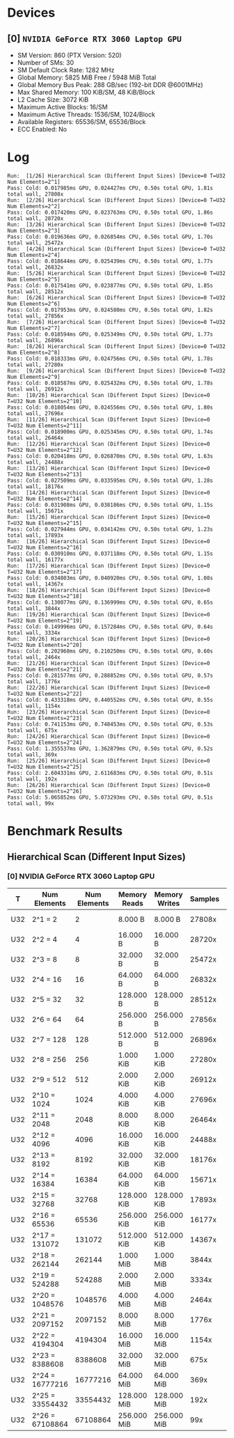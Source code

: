 # Devices

## [0] `NVIDIA GeForce RTX 3060 Laptop GPU`
* SM Version: 860 (PTX Version: 520)
* Number of SMs: 30
* SM Default Clock Rate: 1282 MHz
* Global Memory: 5825 MiB Free / 5948 MiB Total
* Global Memory Bus Peak: 288 GB/sec (192-bit DDR @6001MHz)
* Max Shared Memory: 100 KiB/SM, 48 KiB/Block
* L2 Cache Size: 3072 KiB
* Maximum Active Blocks: 16/SM
* Maximum Active Threads: 1536/SM, 1024/Block
* Available Registers: 65536/SM, 65536/Block
* ECC Enabled: No

# Log

```
Run:  [1/26] Hierarchical Scan (Different Input Sizes) [Device=0 T=U32 Num Elements=2^1]
Pass: Cold: 0.017985ms GPU, 0.024427ms CPU, 0.50s total GPU, 1.81s total wall, 27808x 
Run:  [2/26] Hierarchical Scan (Different Input Sizes) [Device=0 T=U32 Num Elements=2^2]
Pass: Cold: 0.017420ms GPU, 0.023763ms CPU, 0.50s total GPU, 1.86s total wall, 28720x 
Run:  [3/26] Hierarchical Scan (Different Input Sizes) [Device=0 T=U32 Num Elements=2^3]
Pass: Cold: 0.019636ms GPU, 0.026854ms CPU, 0.50s total GPU, 1.70s total wall, 25472x 
Run:  [4/26] Hierarchical Scan (Different Input Sizes) [Device=0 T=U32 Num Elements=2^4]
Pass: Cold: 0.018644ms GPU, 0.025439ms CPU, 0.50s total GPU, 1.77s total wall, 26832x 
Run:  [5/26] Hierarchical Scan (Different Input Sizes) [Device=0 T=U32 Num Elements=2^5]
Pass: Cold: 0.017541ms GPU, 0.023877ms CPU, 0.50s total GPU, 1.85s total wall, 28512x 
Run:  [6/26] Hierarchical Scan (Different Input Sizes) [Device=0 T=U32 Num Elements=2^6]
Pass: Cold: 0.017953ms GPU, 0.024580ms CPU, 0.50s total GPU, 1.82s total wall, 27856x 
Run:  [7/26] Hierarchical Scan (Different Input Sizes) [Device=0 T=U32 Num Elements=2^7]
Pass: Cold: 0.018594ms GPU, 0.025349ms CPU, 0.50s total GPU, 1.77s total wall, 26896x 
Run:  [8/26] Hierarchical Scan (Different Input Sizes) [Device=0 T=U32 Num Elements=2^8]
Pass: Cold: 0.018333ms GPU, 0.024756ms CPU, 0.50s total GPU, 1.78s total wall, 27280x 
Run:  [9/26] Hierarchical Scan (Different Input Sizes) [Device=0 T=U32 Num Elements=2^9]
Pass: Cold: 0.018587ms GPU, 0.025432ms CPU, 0.50s total GPU, 1.78s total wall, 26912x 
Run:  [10/26] Hierarchical Scan (Different Input Sizes) [Device=0 T=U32 Num Elements=2^10]
Pass: Cold: 0.018054ms GPU, 0.024556ms CPU, 0.50s total GPU, 1.80s total wall, 27696x 
Run:  [11/26] Hierarchical Scan (Different Input Sizes) [Device=0 T=U32 Num Elements=2^11]
Pass: Cold: 0.018900ms GPU, 0.025345ms CPU, 0.50s total GPU, 1.74s total wall, 26464x 
Run:  [12/26] Hierarchical Scan (Different Input Sizes) [Device=0 T=U32 Num Elements=2^12]
Pass: Cold: 0.020418ms GPU, 0.026870ms CPU, 0.50s total GPU, 1.63s total wall, 24488x 
Run:  [13/26] Hierarchical Scan (Different Input Sizes) [Device=0 T=U32 Num Elements=2^13]
Pass: Cold: 0.027509ms GPU, 0.033595ms CPU, 0.50s total GPU, 1.28s total wall, 18176x 
Run:  [14/26] Hierarchical Scan (Different Input Sizes) [Device=0 T=U32 Num Elements=2^14]
Pass: Cold: 0.031908ms GPU, 0.038186ms CPU, 0.50s total GPU, 1.15s total wall, 15671x 
Run:  [15/26] Hierarchical Scan (Different Input Sizes) [Device=0 T=U32 Num Elements=2^15]
Pass: Cold: 0.027944ms GPU, 0.034142ms CPU, 0.50s total GPU, 1.23s total wall, 17893x 
Run:  [16/26] Hierarchical Scan (Different Input Sizes) [Device=0 T=U32 Num Elements=2^16]
Pass: Cold: 0.030910ms GPU, 0.037118ms CPU, 0.50s total GPU, 1.15s total wall, 16177x 
Run:  [17/26] Hierarchical Scan (Different Input Sizes) [Device=0 T=U32 Num Elements=2^17]
Pass: Cold: 0.034803ms GPU, 0.040920ms CPU, 0.50s total GPU, 1.08s total wall, 14367x 
Run:  [18/26] Hierarchical Scan (Different Input Sizes) [Device=0 T=U32 Num Elements=2^18]
Pass: Cold: 0.130077ms GPU, 0.136999ms CPU, 0.50s total GPU, 0.65s total wall, 3844x 
Run:  [19/26] Hierarchical Scan (Different Input Sizes) [Device=0 T=U32 Num Elements=2^19]
Pass: Cold: 0.149996ms GPU, 0.157284ms CPU, 0.50s total GPU, 0.64s total wall, 3334x 
Run:  [20/26] Hierarchical Scan (Different Input Sizes) [Device=0 T=U32 Num Elements=2^20]
Pass: Cold: 0.202960ms GPU, 0.210250ms CPU, 0.50s total GPU, 0.60s total wall, 2464x 
Run:  [21/26] Hierarchical Scan (Different Input Sizes) [Device=0 T=U32 Num Elements=2^21]
Pass: Cold: 0.281577ms GPU, 0.288852ms CPU, 0.50s total GPU, 0.57s total wall, 1776x 
Run:  [22/26] Hierarchical Scan (Different Input Sizes) [Device=0 T=U32 Num Elements=2^22]
Pass: Cold: 0.433318ms GPU, 0.440552ms CPU, 0.50s total GPU, 0.55s total wall, 1154x 
Run:  [23/26] Hierarchical Scan (Different Input Sizes) [Device=0 T=U32 Num Elements=2^23]
Pass: Cold: 0.741153ms GPU, 0.748453ms CPU, 0.50s total GPU, 0.53s total wall, 675x 
Run:  [24/26] Hierarchical Scan (Different Input Sizes) [Device=0 T=U32 Num Elements=2^24]
Pass: Cold: 1.355537ms GPU, 1.362879ms CPU, 0.50s total GPU, 0.52s total wall, 369x 
Run:  [25/26] Hierarchical Scan (Different Input Sizes) [Device=0 T=U32 Num Elements=2^25]
Pass: Cold: 2.604331ms GPU, 2.611683ms CPU, 0.50s total GPU, 0.51s total wall, 192x 
Run:  [26/26] Hierarchical Scan (Different Input Sizes) [Device=0 T=U32 Num Elements=2^26]
Pass: Cold: 5.065852ms GPU, 5.073293ms CPU, 0.50s total GPU, 0.51s total wall, 99x 
```

# Benchmark Results

## Hierarchical Scan (Different Input Sizes)

### [0] NVIDIA GeForce RTX 3060 Laptop GPU

|  T  |  Num Elements   | Num Elements | Memory Reads | Memory Writes | Samples |  CPU Time  |  Noise  |  GPU Time  |  Noise  |  Elem/s  | GlobalMem BW | BWUtil |
|-----|-----------------|--------------|--------------|---------------|---------|------------|---------|------------|---------|----------|--------------|--------|
| U32 |         2^1 = 2 |            2 |      8.000 B |       8.000 B |  27808x |  24.427 us |  43.91% |  17.985 us |  21.71% | 111.205K | 889.639 KB/s |  0.00% |
| U32 |         2^2 = 4 |            4 |     16.000 B |      16.000 B |  28720x |  23.763 us |  44.29% |  17.420 us |  21.91% | 229.615K |   1.837 MB/s |  0.00% |
| U32 |         2^3 = 8 |            8 |     32.000 B |      32.000 B |  25472x |  26.854 us |  52.28% |  19.636 us |  29.08% | 407.407K |   3.259 MB/s |  0.00% |
| U32 |        2^4 = 16 |           16 |     64.000 B |      64.000 B |  26832x |  25.439 us |  49.07% |  18.644 us |  26.17% | 858.188K |   6.866 MB/s |  0.00% |
| U32 |        2^5 = 32 |           32 |    128.000 B |     128.000 B |  28512x |  23.877 us |  44.01% |  17.541 us |  22.15% |   1.824M |  14.595 MB/s |  0.01% |
| U32 |        2^6 = 64 |           64 |    256.000 B |     256.000 B |  27856x |  24.580 us |  53.81% |  17.953 us |  33.67% |   3.565M |  28.519 MB/s |  0.01% |
| U32 |       2^7 = 128 |          128 |    512.000 B |     512.000 B |  26896x |  25.349 us | 171.47% |  18.594 us | 166.35% |   6.884M |  55.072 MB/s |  0.02% |
| U32 |       2^8 = 256 |          256 |    1.000 KiB |     1.000 KiB |  27280x |  24.756 us |  47.04% |  18.333 us |  25.54% |  13.964M | 111.709 MB/s |  0.04% |
| U32 |       2^9 = 512 |          512 |    2.000 KiB |     2.000 KiB |  26912x |  25.432 us |  50.00% |  18.587 us |  26.79% |  27.546M | 220.366 MB/s |  0.08% |
| U32 |     2^10 = 1024 |         1024 |    4.000 KiB |     4.000 KiB |  27696x |  24.556 us |  46.46% |  18.054 us |  24.96% |  56.718M | 453.744 MB/s |  0.16% |
| U32 |     2^11 = 2048 |         2048 |    8.000 KiB |     8.000 KiB |  26464x |  25.345 us |  43.19% |  18.900 us |  21.39% | 108.360M | 866.878 MB/s |  0.30% |
| U32 |     2^12 = 4096 |         4096 |   16.000 KiB |    16.000 KiB |  24488x |  26.870 us |  37.50% |  20.418 us |  16.08% | 200.603M |   1.605 GB/s |  0.56% |
| U32 |     2^13 = 8192 |         8192 |   32.000 KiB |    32.000 KiB |  18176x |  33.595 us |  26.00% |  27.509 us |   9.71% | 297.790M |   2.382 GB/s |  0.83% |
| U32 |    2^14 = 16384 |        16384 |   64.000 KiB |    64.000 KiB |  15671x |  38.186 us |  30.32% |  31.908 us |  19.42% | 513.474M |   4.108 GB/s |  1.43% |
| U32 |    2^15 = 32768 |        32768 |  128.000 KiB |   128.000 KiB |  17893x |  34.142 us |  26.81% |  27.944 us |  10.50% |   1.173G |   9.381 GB/s |  3.26% |
| U32 |    2^16 = 65536 |        65536 |  256.000 KiB |   256.000 KiB |  16177x |  37.118 us |  28.39% |  30.910 us |  15.80% |   2.120G |  16.962 GB/s |  5.89% |
| U32 |   2^17 = 131072 |       131072 |  512.000 KiB |   512.000 KiB |  14367x |  40.920 us |  24.96% |  34.803 us |  15.60% |   3.766G |  30.129 GB/s | 10.46% |
| U32 |   2^18 = 262144 |       262144 |    1.000 MiB |     1.000 MiB |   3844x | 136.999 us |  12.41% | 130.077 us |  10.25% |   2.015G |  16.122 GB/s |  5.60% |
| U32 |   2^19 = 524288 |       524288 |    2.000 MiB |     2.000 MiB |   3334x | 157.284 us |  10.78% | 149.996 us |   8.75% |   3.495G |  27.963 GB/s |  9.71% |
| U32 |  2^20 = 1048576 |      1048576 |    4.000 MiB |     4.000 MiB |   2464x | 210.250 us |   7.28% | 202.960 us |   5.69% |   5.166G |  41.331 GB/s | 14.35% |
| U32 |  2^21 = 2097152 |      2097152 |    8.000 MiB |     8.000 MiB |   1776x | 288.852 us |   5.26% | 281.577 us |   4.27% |   7.448G |  59.583 GB/s | 20.69% |
| U32 |  2^22 = 4194304 |      4194304 |   16.000 MiB |    16.000 MiB |   1154x | 440.552 us |   3.02% | 433.318 us |   2.29% |   9.680G |  77.436 GB/s | 26.88% |
| U32 |  2^23 = 8388608 |      8388608 |   32.000 MiB |    32.000 MiB |    675x | 748.453 us |   1.88% | 741.153 us |   1.48% |  11.318G |  90.547 GB/s | 31.43% |
| U32 | 2^24 = 16777216 |     16777216 |   64.000 MiB |    64.000 MiB |    369x |   1.363 ms |   1.12% |   1.356 ms |   0.92% |  12.377G |  99.014 GB/s | 34.37% |
| U32 | 2^25 = 33554432 |     33554432 |  128.000 MiB |   128.000 MiB |    192x |   2.612 ms |   0.87% |   2.604 ms |   0.79% |  12.884G | 103.073 GB/s | 35.78% |
| U32 | 2^26 = 67108864 |     67108864 |  256.000 MiB |   256.000 MiB |     99x |   5.073 ms |   0.64% |   5.066 ms |   0.62% |  13.247G | 105.978 GB/s | 36.79% |
